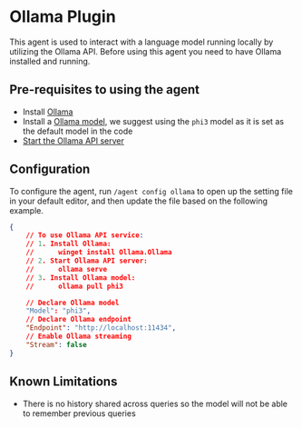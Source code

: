 # Ollama Plugin

This agent is used to interact with a language model running locally by utilizing the Ollama API. Before using
this agent you need to have Ollama installed and running.

## Pre-requisites to using the agent

- Install [Ollama](https://github.com/ollama/ollama)
- Install a [Ollama model](https://github.com/ollama/ollama?tab=readme-ov-file#model-library), we suggest using the `phi3` model as it is set as the default model in the code
- [Start the Ollama API server](https://github.com/ollama/ollama?tab=readme-ov-file#start-ollama)

## Configuration

To configure the agent, run `/agent config ollama` to open up the setting file in your default editor, and then update the file based on the following example.

```json
{
	// To use Ollama API service:
	// 1. Install Ollama:
	//      winget install Ollama.Ollama
	// 2. Start Ollama API server:
	//      ollama serve
	// 3. Install Ollama model:
	//      ollama pull phi3

	// Declare Ollama model
	"Model": "phi3",
	// Declare Ollama endpoint
	"Endpoint": "http://localhost:11434",
    // Enable Ollama streaming
    "Stream": false
}
```

## Known Limitations

- There is no history shared across queries so the model will not be able to remember previous
  queries
